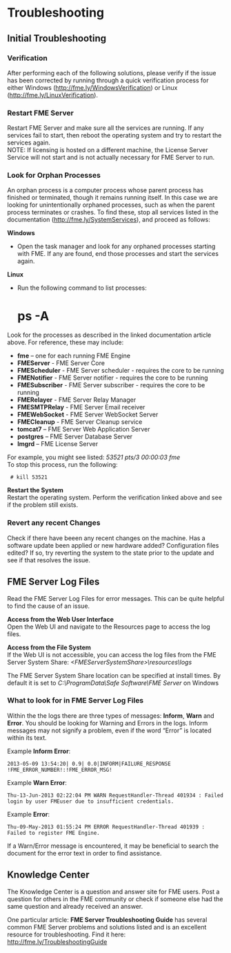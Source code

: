 # Troubleshooting #

## Initial Troubleshooting ##

### Verification ###

After performing each of the following solutions, please verify if the issue has been corrected by running through a quick verification process for either Windows (http://fme.ly/WindowsVerification) or Linux (http://fme.ly/LinuxVerification).

### Restart FME Server ###

Restart FME Server and make sure all the services are running. If any services fail to start, then reboot the operating system and try to restart the services again.
<br>
NOTE: If licensing is hosted on a different machine, the License Server Service will not start and is not actually necessary for FME Server to run.

### Look for Orphan Processes ###

An orphan process is a computer process whose parent process has finished or terminated, though it remains running itself. In this case we are looking for unintentionally orphaned processes, such as when the parent process terminates or crashes. To find these, stop all services listed in the documentation (http://fme.ly/SystemServices), and proceed as follows:

**Windows**

- Open the task manager and look for any orphaned processes starting with FME. If any are found, end those processes and start the services again.

**Linux**

- Run the following command to list processes:

	# ps -A

Look for the processes as described in the linked documentation article above. For reference, these may include:

- **fme** – one for each running FME Engine
- **FMEServer** - FME Server Core
- **FMEScheduler** - FME Server scheduler - requires the core to be running
- **FMENotifier** - FME Server notifier - requires the core to be running
- **FMESubscriber** - FME Server subscriber - requires the core to be running
- **FMERelayer** - FME Server Relay Manager
- **FMESMTPRelay** - FME Server Email receiver
- **FMEWebSocket** - FME Server WebSocket Server
- **FMECleanup** - FME Server Cleanup service
- **tomcat7** – FME Server Web Application Server
- **postgres** – FME Server Database Server
- **lmgrd** – FME License Server

For example, you might see listed: *53521 pts/3 00:00:03 fme*
<br>
To stop this process, run the following:

	 # kill 53521

**Restart the System**
<br>
Restart the operating system. Perform the verification linked above and see if the problem still exists.

### Revert any recent Changes ###
Check if there have beeen any recent changes on the machine. Has a software update been applied or new hardware added? Configuration files edited? If so, try reverting the system to the state prior to the update and see if that resolves the issue.

## FME Server Log Files ##

Read the FME Server Log Files for error messages. This can be quite helpful to find the cause of an issue.

**Access from the Web User Interface** 
<br>
Open the Web UI and navigate to the Resources page to access the log files.

**Access from the File System**
<br>
If the Web UI is not accessible, you can access the log files from the FME Server System Share: *<FMEServerSystemShare\>\resources\logs*

The FME Server System Share location can be specified at install times. By default it is set to *C:\ProgramData\Safe Software\FME Server* on Windows

### What to look for in FME Server Log Files ###

Within the the logs there are three types of messages: **Inform**, **Warn** and **Error**. You should be looking for Warning and Errors in the logs. Inform messages may not signify a problem, even if the word “Error” is located within its text.

Example **Inform Error**:

	2013-05-09 13:54:20| 0.9| 0.0|INFORM|FAILURE_RESPONSE !FME_ERROR_NUMBER!:!FME_ERROR_MSG!

Example **Warn Error**:

	Thu-13-Jun-2013 02:22:04 PM WARN RequestHandler-Thread 401934 : Failed login by user FMEuser due to insufficient credentials.

Example **Error**:

	Thu-09-May-2013 01:55:24 PM ERROR RequestHandler-Thread 401939 : Failed to register FME Engine.

If a Warn/Error message is encountered, it may be beneficial to search the document for the error text in order to find assistance.

## Knowledge Center ##

The Knowledge Center is a question and answer site for FME users. Post a question for others in the FME community or check if someone else had the same question and already received an answer.

One particular article: **FME Server Troubleshooting Guide** has several common FME Server problems and solutions listed and is an excellent resource for troubleshooting. Find it here: http://fme.ly/TroubleshootingGuide